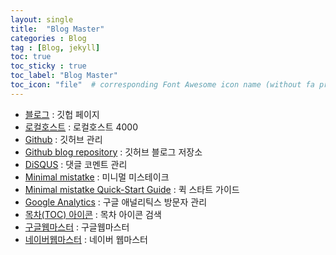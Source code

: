 ```yaml
---
layout: single
title:  "Blog Master"
categories : Blog
tag : [Blog, jekyll]
toc: true
toc_sticky : true
toc_label: "Blog Master"
toc_icon: "file"  # corresponding Font Awesome icon name (without fa prefix)
---
```


- [블로그](https://countifs.github.io/) : 깃헙 페이지
- [로컬호스트](http://localhost:4000/) : 로컬호스트 4000 
- [Github](https://github.com/countifs) : 깃허브 관리
- [Github blog repository](https://github.com/countifs/countifs.github.io) : 깃허브 블로그 저장소
- [DiSQUS](https://disqus.com/) :  댓글 코멘트 관리
- [Minimal mistatke](https://mmistakes.github.io/minimal-mistakes/) : 미니멀 미스테이크
- [Minimal mistatke Quick-Start Guide](https://mmistakes.github.io/minimal-mistakes/docs/quick-start-guide/) : 퀵 스타트 가이드
- [Google Analytics](https://analytics.google.com/analytics/web/provision/#/p306700000/reports/reportinghub?params=_u..nav%3Dmaui) : 구글 애널리틱스 방문자 관리
- [목차(TOC) 아이콘](https://fontawesome.com/icons) : 목차 아이콘 검색
- [구글웹마스터](https://search.google.com/search-console/welcome?hl=ko&utm_source=wmx&utm_medium=deprecation-pane&utm_content=home) : 구글웹마스터
- [네이버웹마스터](https://searchadvisor.naver.com/) : 네이버 웹마스터